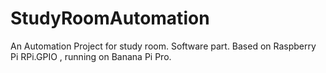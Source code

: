 # StudyRoomAutomation
An Automation Project for study room. Software part. Based on Raspberry Pi RPi.GPIO , running on Banana Pi Pro.  
